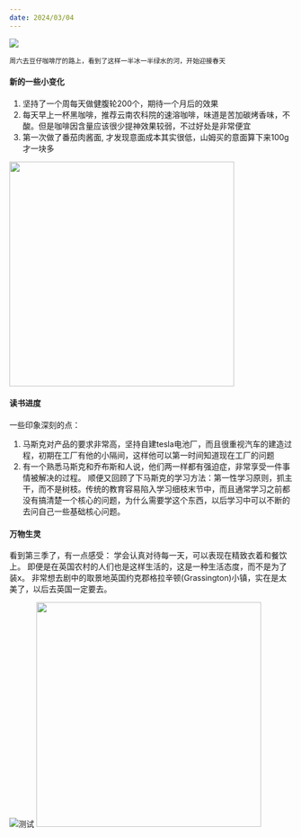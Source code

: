 ```yaml
---
date: 2024/03/04
---
```

<img src="https://i1.wp.com/img.erpweb.eu.org/imgs/2024/03/ccc57809ea868a18.jpg" />

<small>周六去豆仔咖啡厅的路上，看到了这样一半冰一半绿水的河，开始迎接春天</small>  

#### 新的一些小变化
1. 坚持了一个周每天做健腹轮200个，期待一个月后的效果
2. 每天早上一杯黑咖啡，推荐云南农科院的速溶咖啡，味道是苦加碳烤香味，不酸。但是咖啡因含量应该很少提神效果较弱，不过好处是非常便宜
3. 第一次做了番茄肉酱面, 才发现意面成本其实很低，山姆买的意面算下来100g才一块多
<img src="https://i1.wp.com/img.erpweb.eu.org/imgs/2024/03/7800e0e926554bb7.jpg" width="400" />


#### 读书进度
一些印象深刻的点：
1. 马斯克对产品的要求非常高，坚持自建tesla电池厂，而且很重视汽车的建造过程，初期在工厂有他的小隔间，这样他可以第一时间知道现在工厂的问题
2. 有一个熟悉马斯克和乔布斯和人说，他们两一样都有强迫症，非常享受一件事情被解决的过程。
顺便又回顾了下马斯克的学习方法：第一性学习原则，抓主干，而不是树枝。传统的教育容易陷入学习细枝末节中，而且通常学习之前都没有搞清楚一个核心的问题，为什么需要学这个东西，以后学习中可以不断的去问自己一些基础核心问题。


#### 万物生灵
看到第三季了，有一点感受：
学会认真对待每一天，可以表现在精致衣着和餐饮上。 即便是在英国农村的人们也是这样生活的，这是一种生活态度，而不是为了装x。
非常想去剧中的取景地英国约克郡格拉辛顿(Grassington)小镇，实在是太美了，以后去英国一定要去。

![测试](http://cdn.xiaoqiuqiu.cn/20240304143600.png)
<img src="http://cdn.xiaoqiuqiu.cn/20240304143600.png" width="400" />





